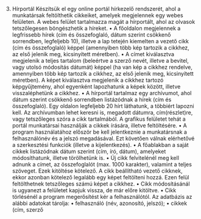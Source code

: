 3. Hírportál
Készítsük el egy online portál hírkezelő rendszerét, ahol a munkatársak
feltölthetik cikkeiket, amelyek megjelennek egy webes felületen.
A webes felület tartalmazza magát a hírportált, ahol az olvasok tetszőlegesen
böngészhetik a híreket.
• A főoldalon megjelennek a legfrissebb hírek (cím és összefoglaló, dátum
szerint csökkenő sorrendben, legfeljebb 10), illetve a lap tetején kiemelten a
vezető cikk (cím és összefoglaló) képpel (amennyiben több kép tartozik a
cikkhez, az első jelenik meg, kicsinyített méretben).
• A címet kiválasztva megjelenik a teljes tartalom (beleértve a szerző nevét,
illetve a bevitel, vagy utolsó módosítás dátumát) képpel (ha van kép a cikkhez
rendelve, amennyiben több kép tartozik a cikkhez, az első jelenik meg,
kicsinyített méretben). A képet kiválasztva megjelenik a cikkhez tartozó
képgyűjtemény, ahol egyenként lapozhatunk a képek között, illetve
visszaléphetünk a cikkhez.
• A hírportál tartalmaz egy archívumot, ahol dátum szerint csökkenő
sorrendben listázódnak a hírek (cím és összefoglaló). Egy oldalon legfeljebb
20 hírt láthatunk, a többiért lapozni kell. Az archívumban lehet keresni is,
megadott dátumra, cím(részlet)re, vagy tetszőleges szóra a cikk tartalmából.
A grafikus felületet tehát a portál munkatársai használják a cikkek írására, illetve
feltöltésére.
• A program használatához először be kell jelentkeznie a munkatársnak a
felhasználónév és a jelszó megadásával. Ezt követően válnak elérhetővé a
szerkesztési funkciók (illetve a kijelentkezés).
• A főablakban a saját cikkek listázódnak dátum szerint (cím, író, dátum),
amelyeket módosíthatunk, illetve törölhetünk is.
• Új cikk felvitelénél meg kell adnunk a címet, az összefoglalót (max. 1000
karakter), valamint a teljes szöveget. Ezek kitöltése kötelező. A cikk
beállítható vezető cikknek, ekkor azonban kötelező legalább egy képet
feltölteni hozzá. Ezen felül feltölthetnek tetszőleges számú képet a cikkhez.
• Cikk módosításánál is ugyanezt a felületet kapjuk vissza, de már előre kitöltve.
• Cikk törlésénél a program megerősítést kér a felhasználótól.
Az adatbázis az alábbi adatokat tárolja:
• felhasználó (név, azonosító, jelszó);
• cikkek (cím, szerző
